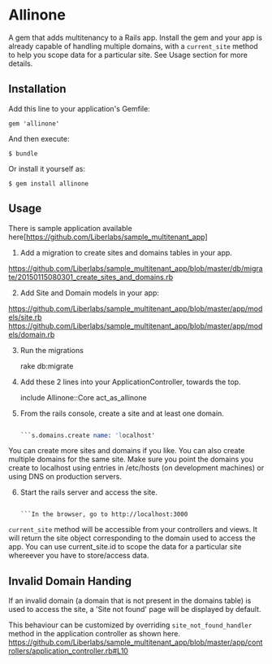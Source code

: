 # Allinone

A gem that adds multitenancy to a Rails app. Install the gem and your app is already capable of handling multiple domains, with a `current_site` method to help you scope data for a particular site. See Usage section for more details. 

## Installation

Add this line to your application's Gemfile:

    gem 'allinone'

And then execute:

    $ bundle

Or install it yourself as:

    $ gem install allinone

## Usage

There is sample application available here[https://github.com/Liberlabs/sample_multitenant_app]

1. Add a migration to create sites and domains tables in your app.

https://github.com/Liberlabs/sample_multitenant_app/blob/master/db/migrate/20150115080301_create_sites_and_domains.rb

2. Add Site and Domain models in your app:

https://github.com/Liberlabs/sample_multitenant_app/blob/master/app/models/site.rb
https://github.com/Liberlabs/sample_multitenant_app/blob/master/app/models/domain.rb

3. Run the migrations

    rake db:migrate

4. Add these 2 lines into your ApplicationController, towards the top.

    include Allinone::Core
    act_as_allinone

5. From the rails console, create a site and at least one domain.

    ```s = Site.create name: 'My Site'
    
    ```s.domains.create name: 'localhost'

You can create more sites and domains if you like. You can also create multiple domains for the same site. Make sure you point the domains you create to localhost using entries in /etc/hosts (on development machines) or using DNS on production servers.

6. Start the rails server and access the site.

   ```rails s
   
   ```In the browser, go to http://localhost:3000

`current_site` method will be accessible from your controllers and views. It will return the site object corresponding to the domain used to access the app. You can use current_site.id to scope the data for a particular site whereever you have to store/access data.

## Invalid Domain Handing

If an invalid domain (a domain that is not present in the domains table) is used to access the site, a 'Site not found' page will be displayed by default.

This behaviour can be customized by overriding `site_not_found_handler` method in the application controller as shown here. https://github.com/Liberlabs/sample_multitenant_app/blob/master/app/controllers/application_controller.rb#L10
